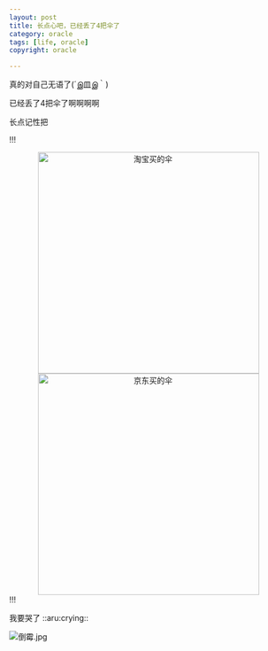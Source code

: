 ```yaml
---
layout: post
title: 长点心吧，已经丢了4把伞了
category: oracle
tags: [life, oracle]
copyright: oracle

---
```


真的对自己无语了(´இ皿இ｀)

已经丢了4把伞了啊啊啊啊

长点记性把

!!!
<center class="half">
<img src="https://images.niaobulashi.com/typecho/uploads/2020/12/3333452825.png" alt="淘宝买的伞" width="400px"/>
<img src="https://images.niaobulashi.com/typecho/uploads/2020/12/1966231072.png" alt="京东买的伞" width="400px"/>
</center>
!!!

我要哭了 ::aru:crying:: 

![倒霉.jpg][1]


  [1]: https://images.niaobulashi.com/typecho/uploads/2020/12/2758524552.jpg
  
  
  